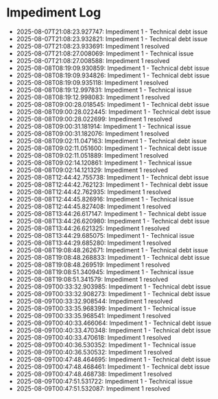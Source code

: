 # Impediment Log

- 2025-08-07T21:08:23.927747: Impediment 1 - Technical debt issue
- 2025-08-07T21:08:23.932821: Impediment 1 - Technical debt issue
- 2025-08-07T21:08:23.933691: Impediment 1 resolved
- 2025-08-07T21:08:27.008069: Impediment 1 - Technical issue
- 2025-08-07T21:08:27.008588: Impediment 1 resolved
- 2025-08-08T08:19:09.930859: Impediment 1 - Technical debt issue
- 2025-08-08T08:19:09.934826: Impediment 1 - Technical debt issue
- 2025-08-08T08:19:09.935118: Impediment 1 resolved
- 2025-08-08T08:19:12.997831: Impediment 1 - Technical issue
- 2025-08-08T08:19:12.998083: Impediment 1 resolved
- 2025-08-08T09:00:28.018545: Impediment 1 - Technical debt issue
- 2025-08-08T09:00:28.022445: Impediment 1 - Technical debt issue
- 2025-08-08T09:00:28.022699: Impediment 1 resolved
- 2025-08-08T09:00:31.181914: Impediment 1 - Technical issue
- 2025-08-08T09:00:31.182076: Impediment 1 resolved
- 2025-08-08T09:02:11.047163: Impediment 1 - Technical debt issue
- 2025-08-08T09:02:11.051600: Impediment 1 - Technical debt issue
- 2025-08-08T09:02:11.051889: Impediment 1 resolved
- 2025-08-08T09:02:14.120861: Impediment 1 - Technical issue
- 2025-08-08T09:02:14.121329: Impediment 1 resolved
- 2025-08-08T12:44:42.755738: Impediment 1 - Technical debt issue
- 2025-08-08T12:44:42.762123: Impediment 1 - Technical debt issue
- 2025-08-08T12:44:42.762935: Impediment 1 resolved
- 2025-08-08T12:44:45.826916: Impediment 1 - Technical issue
- 2025-08-08T12:44:45.827408: Impediment 1 resolved
- 2025-08-08T13:44:26.617147: Impediment 1 - Technical debt issue
- 2025-08-08T13:44:26.620980: Impediment 1 - Technical debt issue
- 2025-08-08T13:44:26.621325: Impediment 1 resolved
- 2025-08-08T13:44:29.685075: Impediment 1 - Technical issue
- 2025-08-08T13:44:29.685280: Impediment 1 resolved
- 2025-08-08T19:08:48.262671: Impediment 1 - Technical debt issue
- 2025-08-08T19:08:48.268833: Impediment 1 - Technical debt issue
- 2025-08-08T19:08:48.269519: Impediment 1 resolved
- 2025-08-08T19:08:51.340945: Impediment 1 - Technical issue
- 2025-08-08T19:08:51.341579: Impediment 1 resolved
- 2025-08-09T00:33:32.903985: Impediment 1 - Technical debt issue
- 2025-08-09T00:33:32.908273: Impediment 1 - Technical debt issue
- 2025-08-09T00:33:32.908544: Impediment 1 resolved
- 2025-08-09T00:33:35.968399: Impediment 1 - Technical issue
- 2025-08-09T00:33:35.968541: Impediment 1 resolved
- 2025-08-09T00:40:33.466064: Impediment 1 - Technical debt issue
- 2025-08-09T00:40:33.470348: Impediment 1 - Technical debt issue
- 2025-08-09T00:40:33.470618: Impediment 1 resolved
- 2025-08-09T00:40:36.530352: Impediment 1 - Technical issue
- 2025-08-09T00:40:36.530532: Impediment 1 resolved
- 2025-08-09T00:47:48.464695: Impediment 1 - Technical debt issue
- 2025-08-09T00:47:48.468461: Impediment 1 - Technical debt issue
- 2025-08-09T00:47:48.468738: Impediment 1 resolved
- 2025-08-09T00:47:51.531722: Impediment 1 - Technical issue
- 2025-08-09T00:47:51.532087: Impediment 1 resolved
